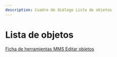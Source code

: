 ```yaml
---
description: Cuadro de diálogo Lista de objetos
---
```


# Lista de objetos

[Ficha de herramientas MMS Editar objetos](./)

